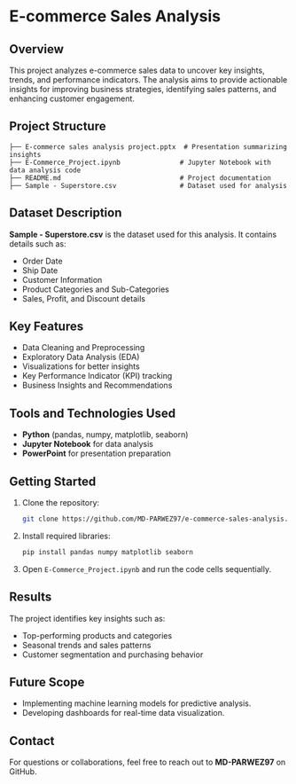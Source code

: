 # E-commerce Sales Analysis

## Overview
This project analyzes e-commerce sales data to uncover key insights, trends, and performance indicators. The analysis aims to provide actionable insights for improving business strategies, identifying sales patterns, and enhancing customer engagement.

## Project Structure
```
├── E-commerce sales analysis project.pptx  # Presentation summarizing insights
├── E-Commerce_Project.ipynb               # Jupyter Notebook with data analysis code
├── README.md                              # Project documentation
├── Sample - Superstore.csv                # Dataset used for analysis
```

## Dataset Description
**Sample - Superstore.csv** is the dataset used for this analysis. It contains details such as:
- Order Date
- Ship Date
- Customer Information
- Product Categories and Sub-Categories
- Sales, Profit, and Discount details

## Key Features
- Data Cleaning and Preprocessing
- Exploratory Data Analysis (EDA)
- Visualizations for better insights
- Key Performance Indicator (KPI) tracking
- Business Insights and Recommendations

## Tools and Technologies Used
- **Python** (pandas, numpy, matplotlib, seaborn)
- **Jupyter Notebook** for data analysis
- **PowerPoint** for presentation preparation

## Getting Started
1. Clone the repository:
   ```bash
   git clone https://github.com/MD-PARWEZ97/e-commerce-sales-analysis.git
   ```
2. Install required libraries:
   ```bash
   pip install pandas numpy matplotlib seaborn
   ```
3. Open `E-Commerce_Project.ipynb` and run the code cells sequentially.

## Results
The project identifies key insights such as:
- Top-performing products and categories
- Seasonal trends and sales patterns
- Customer segmentation and purchasing behavior

## Future Scope
- Implementing machine learning models for predictive analysis.
- Developing dashboards for real-time data visualization.

## Contact
For questions or collaborations, feel free to reach out to **MD-PARWEZ97** on GitHub.

